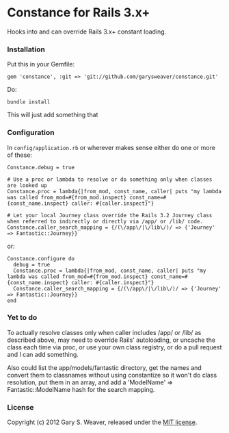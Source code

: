 Constance for Rails 3.x+
=====

Hooks into and can override Rails 3.x+ constant loading.

### Installation

Put this in your Gemfile:

    gem 'constance', :git => 'git://github.com/garysweaver/constance.git'

Do:

    bundle install

This will just add something that 

### Configuration

In `config/application.rb` or wherever makes sense either do one or more of these:

    Constance.debug = true

    # Use a proc or lambda to resolve or do something only when classes are looked up
    Constance.proc = lambda{|from_mod, const_name, caller| puts "my lambda was called from_mod=#{from_mod.inspect} const_name=#{const_name.inspect} caller: #{caller.inspect}"}
    
    # Let your local Journey class override the Rails 3.2 Journey class when referred to indirectly or directly via /app/ or /lib/ code.
    Constance.caller_search_mapping = {/(\/app\/|\/lib\/)/ => {'Journey' => Fantastic::Journey}}

or:

    Constance.configure do
      debug = true
      Constance.proc = lambda{|from_mod, const_name, caller| puts "my lambda was called from_mod=#{from_mod.inspect} const_name=#{const_name.inspect} caller: #{caller.inspect}"}
      Constance.caller_search_mapping = {/(\/app\/|\/lib\/)/ => {'Journey' => Fantastic::Journey}}
    end

### Yet to do

To actually resolve classes only when caller includes /app/ or /lib/ as described above, may need to override Rails' autoloading, or uncache the class each time via proc, or use your own class registry, or do a pull request and I can add something.

Also could list the app/models/fantastic directory, get the names and convert them to classnames without using constantize so it won't do class resolution, put them in an array, and add a 'ModelName' => Fantastic::ModelName hash for the search mapping.

### License

Copyright (c) 2012 Gary S. Weaver, released under the [MIT license][lic].

[lic]: http://github.com/garysweaver/constance/blob/master/LICENSE
